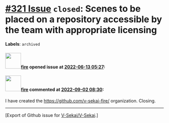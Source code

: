 # [\#321 Issue](https://github.com/V-Sekai/V-Sekai/issues/321) `closed`: Scenes to be placed on a repository accessible by the team with appropriate licensing
**Labels**: `archived`


#### <img src="https://avatars.githubusercontent.com/u/32321?u=c2e06a3d2b49a467aa907e54aa259516440267cc&v=4" width="50">[fire](https://github.com/fire) opened issue at [2022-06-13 05:27](https://github.com/V-Sekai/V-Sekai/issues/321):



#### <img src="https://avatars.githubusercontent.com/u/32321?u=c2e06a3d2b49a467aa907e54aa259516440267cc&v=4" width="50">[fire](https://github.com/fire) commented at [2022-09-02 08:30](https://github.com/V-Sekai/V-Sekai/issues/321#issuecomment-1235223192):

I have created the https://github.com/v-sekai-fire/ organization. Closing.


-------------------------------------------------------------------------------



[Export of Github issue for [V-Sekai/V-Sekai](https://github.com/V-Sekai/V-Sekai).]
